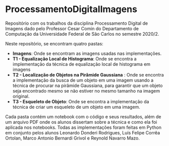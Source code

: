 # ProcessamentoDigitalImagens

Repositório com os trabalhos da disciplina Processamento Digital de Imagens dado pelo Professor Cesar Comin do Departamento de Computação da Universidade Federal de São Carlos no semestre 2020/2.

Neste repositório, se encontram quatro pastas:

* __Imagens__: Onde se encontram as imagens usadas nas implementações.
* __T1 - Equalização Local de Histograma__: Onde se encontra a implementação da técnica de equalização local de histograma em imagens  
* __T2 - Localização de Objetos na Pirâmide Gaussiana__ : Onde se encontra a implementação da busca de um objeto em uma imagem usando a técnica de procurar na pirâmide Gaussiana, para garantir que um objeto seja encontrado mesmo se não estiver no mesmo tamanho na imagem original.
* __T3 - Esqueleto de Objeto__: Onde se encontra a implementação da técnica de criar um esqueleto de um objeto em uma imagem.

Cada pasta contém um notebook com o  código e seus resultados, além de um arquivo PDF onde os alunos dissertam sobre a técnica e como ela foi aplicada nos notebooks. Todas as implementações foram feitas em Python em conjunto pelos alunos Leonardo Donderi Rodrigues, Luís Felipe Corrêa Ortolan, Marco Antonio Bernardi Grivol e Reynold Navarro Mazo.
